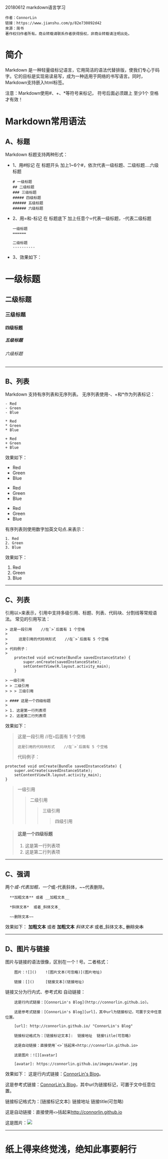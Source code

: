 20180612 markdown语言学习

```
作者：ConnorLin
链接：https://www.jianshu.com/p/82e730892d42
來源：简书
著作权归作者所有。商业转载请联系作者获得授权，非商业转载请注明出处。
```

# 简介
Markdown 是一种轻量级标记语言，它用简洁的语法代替排版，使我们专心于码字。它的目标是实现易读易写，成为一种适用于网络的书写语言。同时，Markdown支持嵌入html标签。

注意：Markdown使用#、+、*等符号来标记， 符号后面必须跟上 至少1个 空格才有效！

# Markdown常用语法

## A、标题

Markdown 标题支持两种形式：

* 1、用#标记
     在 标题开头 加上1~6个#，依次代表一级标题、二级标题....六级标题

    ```
    # 一级标题
    ## 二级标题
    ### 三级标题
    ##### 四级标题
    ###### 五级标题
    ###### 六级标题
    ```
* 2、用=和-标记
    在 标题底下 加上任意个=代表一级标题，-代表二级标题
    ```
    一级标题
    ======

    二级标题
    ----------
    ```
* 3、效果如下：
# 一级标题
## 二级标题
### 三级标题
#### 四级标题
##### 五级标题
###### 六级标题

----------------------------------------------------

## B、列表
Markdown 支持有序列表和无序列表。
无序列表使用-、+和*作为列表标记：
 ```
- Red
- Green
- Blue

* Red
* Green
* Blue

+ Red
+ Green
+ Blue
```

效果如下：

- Red
- Green
- Blue

* Red
* Green
* Blue

+ Red
+ Green
+ Blue

有序列表则使用数字加英文句点.来表示：
 ```
1. Red
2. Green
3. Blue
```
效果如下：
1. Red
2. Green
3. Blue

--------------------------------------------------

## C、列表
引用以>来表示，引用中支持多级引用、标题、列表、代码块、分割线等常规语法。
常见的引用写法：
```
> 这是一段引用    //在`>`后面有 1 个空格
> 
>     这是引用的代码块形式    //在`>`后面有 5 个空格
>     
> 代码例子：
>   
    protected void onCreate(Bundle savedInstanceState) {
        super.onCreate(savedInstanceState);
        setContentView(R.layout.activity_main);
    }

> 一级引用
> > 二级引用
> > > 三级引用

> #### 这是一个四级标题
> 
> 1. 这是第一行列表项
> 2. 这是第二行列表项
```

效果如下：
> 这是一段引用    //在`>`后面有 1 个空格
> 
>     这是引用的代码块形式    //在`>`后面有 5 个空格
>     
> 代码例子：
>
    protected void onCreate(Bundle savedInstanceState) {
        super.onCreate(savedInstanceState);
        setContentView(R.layout.activity_main);
    }

> 一级引用
> > 二级引用
> > > 三级引用
> > > > 四级引用

> #### 这是一个四级标题
> 
> 1. 这是第一行列表项
> 2. 这是第二行列表项

----------------------------------------------------------

## C、强调
两个*或-代表加粗，一个*或-代表斜体，~~代表删除。
>
      **加粗文本** 或者 __加粗文本__

      *斜体文本*  或者_斜体文本_

      ~~删除文本~~

效果如下：
**加粗文本** 或者 __加粗文本__
*斜体文本*  或者_斜体文本_
~~删除文本~~

-------------------------------------------------------------

## D、图片与链接
图片与链接的语法很像，区别在一个 ! 号。二者格式：
>
        图片：![]()    ![图片文本(可忽略)](图片地址)

        链接：[]()     [链接文本](链接地址)

链接又分为行内式、参考式和 自动链接：
>
        这是行内式链接：[ConnorLin's Blog](http://connorlin.github.io)。

        这是参考式链接：[ConnorLin's Blog][url]，其中url为链接标记，可置于文中任意位置。

        [url]: http://connorlin.github.io/ "ConnorLin's Blog"

        链接标记格式为：[链接标记文本]:  链接地址  链接title(可忽略)

        这是自动链接：直接使用`<>`括起来<http://connorlin.github.io>

        这是图片：![][avatar]

        [avatar]: https://connorlin.github.io/images/avatar.jpg

效果如下：
这是行内式链接：[ConnorLin's Blog](http://connorlin.github.io)。

这是参考式链接：[ConnorLin's Blog][url]，其中url为链接标记，可置于文中任意位置。

[url]: http://connorlin.github.io/ "ConnorLin's Blog"

链接标记格式为：[链接标记文本]:  链接地址  链接title(可忽略)

这是自动链接：直接使用`<>`括起来<http://connorlin.github.io>

这是图片：![][avatar]

[avatar]: https://connorlin.github.io/images/avatar.jpg


----------------------------------------------------------
# 纸上得来终觉浅，绝知此事要躬行